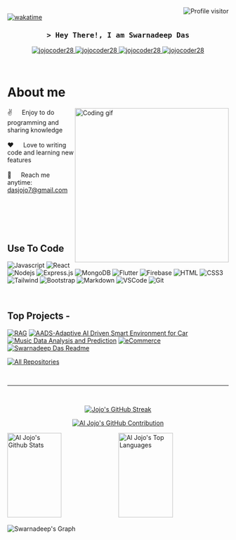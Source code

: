 

<a href="https://komarev.com/ghpvc/?username=jojocoder28">
  <img align="right" src="https://komarev.com/ghpvc/?username=jojocoder28&label=Visitors&color=0e75b6&style=flat" alt="Profile visitor" />
</a>


[![wakatime](https://wakatime.com/badge/user/eebb3dd8-d9b2-40de-9b88-6fd6cac99dbc.svg)](https://wakatime.com/@eebb3dd8-d9b2-40de-9b88-6fd6cac99dbc)

<!-- Intro  -->
<h3 align="center">
        <samp>&gt; Hey There!, I am
                <b>Swarnadeep Das</b>
        </samp>
</h3>




<p align="center">
 <a href="https://jojocoder28.github.io/swarnadeep.io/" target="blank">
  <img src="https://img.shields.io/badge/Website-DC143C?style=for-the-badge&logo=medium&logoColor=white" alt="jojocoder28" />
 </a>
 <a href="https://linkedin.com/in/swarnadeep-das-0836b3221/" target="_blank">
  <img src="https://img.shields.io/badge/LinkedIn-0077B5?style=for-the-badge&logo=linkedin&logoColor=white" alt="jojocoder28"/>
 </a>
 <!-- <a href="https://dev.to/" target="_blank">
  <img src="https://img.shields.io/badge/dev.to-0A0A0A?style=for-the-badge&logo=dev.to&logoColor=white" alt="jojocoder28" />
 </a> -->
 <a href="https://www.instagram.com/swrnd33p/" target="_blank">
  <img src="https://img.shields.io/badge/Instagram-fe4164?style=for-the-badge&logo=instagram&logoColor=white" alt="jojocoder28" />
 </a> 
 <a href="https://www.facebook.com/jojo.das.75/" target="_blank">
  <img src="https://img.shields.io/badge/Facebook-20BEFF?&style=for-the-badge&logo=facebook&logoColor=white" alt="jojocoder28"  />
  </a> 
</p>
<br />

<!-- About Section -->
 # About me
 
<p>
 <img align="right" width="350" src="/assets/programmer.gif" alt="Coding gif" />
  
 ✌️ &emsp; Enjoy to do programming and sharing knowledge <br/><br/>
 ❤️ &emsp; Love to writing code and learning new features<br/><br/>
 📧 &emsp; Reach me anytime: dasjojo7@gmail.com<br/><br/>

</p>

<br/>
<br/>
<br/>

## Use To Code

![Javascript](https://img.shields.io/badge/Javascript-F0DB4F?style=for-the-badge&labelColor=black&logo=javascript&logoColor=F0DB4F)
![React](https://img.shields.io/badge/-React-61DBFB?style=for-the-badge&labelColor=black&logo=react&logoColor=61DBFB)
![Nodejs](https://img.shields.io/badge/Nodejs-3C873A?style=for-the-badge&labelColor=black&logo=node.js&logoColor=3C873A)
![Express.js](https://img.shields.io/badge/Express.js-000000?style=for-the-badge&logo=express&logoColor=white)
![MongoDB](https://img.shields.io/badge/MongoDB-4EA94B?style=for-the-badge&logo=mongodb&logoColor=white)
![Flutter](https://img.shields.io/badge/Flutter-02569B?style=for-the-badge&logo=flutter&logoColor=white)
![Firebase](https://img.shields.io/badge/Firebase-FFCA28?style=for-the-badge&logo=firebase&logoColor=white)
![HTML](https://img.shields.io/badge/HTML5-E34F26?style=for-the-badge&logo=html5&logoColor=white)
![CSS3](https://img.shields.io/badge/CSS3-1572B6?style=for-the-badge&logo=css3&logoColor=white)
![Tailwind](https://img.shields.io/badge/Tailwind_CSS-092749?style=for-the-badge&logo=tailwindcss&logoColor=06B6D4&labelColor=000000)
![Bootstrap](https://img.shields.io/badge/Bootstrap-563D7C?style=for-the-badge&logo=bootstrap&logoColor=white)
![Markdown](https://img.shields.io/badge/Markdown-000000?style=for-the-badge&logo=markdown&logoColor=white)
![VSCode](https://img.shields.io/badge/Visual_Studio-0078d7?style=for-the-badge&logo=visual%20studio&logoColor=white)
![Git](https://img.shields.io/badge/Git-F05032?style=for-the-badge&logo=git&logoColor=white)

<br/>

## Top Projects -
[![RAG](https://github-readme-stats.vercel.app/api/pin/?username=jojocoder28&repo=Mutual_Fund_Chatbot&border_color=7F3FBF&bg_color=0D1117&title_color=C9D1D9&text_color=8B949E&icon_color=7F3FBF)](https://github.com/jojocoder28/Mutual_Fund_Chatbot)
[![AADS-Adaptive AI Driven Smart Environment for Car](https://github-readme-stats.vercel.app/api/pin/?username=jojocoder28&repo=Adaptive-AI-Driven-Smart-Environment-for-Car&border_color=7F3FBF&bg_color=0D1117&title_color=C9D1D9&text_color=8B949E&icon_color=7F3FBF)](https://github.com/jojocoder28/Adaptive-AI-Driven-Smart-Environment-for-Car)
[![Music Data Analysis and Prediction](https://github-readme-stats.vercel.app/api/pin/?username=jojocoder28&repo=music_dataset_analysis&border_color=7F3FBF&bg_color=0D1117&title_color=C9D1D9&text_color=8B949E&icon_color=7F3FBF)](https://github.com/jojocoder28/music_dataset_analysis)
[![eCommerce](https://github-readme-stats.vercel.app/api/pin/?username=jojocoder28&repo=eCommerece_JSP&border_color=7F3FBF&bg_color=0D1117&title_color=C9D1D9&text_color=8B949E&icon_color=7F3FBF)](https://github.com/jojocoder28/eCommerece_JSP)
[![Swarnadeep Das Readme](https://github-readme-stats.vercel.app/api/pin/?username=jojocoder28&repo=jojocoder28&border_color=7F3FBF&bg_color=0D1117&title_color=C9D1D9&text_color=8B949E&icon_color=7F3FBF)](https://github.com/jojocoder28/jojocoder28)

<p align="left">
  <a href="https://github.com/jojocoder28?tab=repositories" target="_blank"><img alt="All Repositories" title="All Repositories" src="https://img.shields.io/badge/-All%20Repos-2962FF?style=for-the-badge&logo=koding&logoColor=white"/></a>
</p>

<br/>
<hr/>
<br/>

<p align="center">
  <a href="https://git.io/streak-stats"><img src="https://git-hub-streak-stats.vercel.app?user=jojocoder28&theme=highcontrast" alt="Jojo's GitHub Streak" /></a>
</p>

<p align="center">
  <a href="https://github.com/jojocoder28">
    <img src="https://github-profile-summary-cards.vercel.app/api/cards/profile-details?username=jojocoder28&theme=radical" alt="Al Jojo's GitHub Contribution"/>
  </a>
</p>

<a> 
    <a href="https://github.com/jojocoder28"><img alt="Al Jojo's Github Stats" src="https://denvercoder1-github-readme-stats.vercel.app/api?username=jojocoder28&show_icons=true&count_private=true&theme=react&border_color=7F3FBF&bg_color=0D1117&title_color=F85D7F&icon_color=F8D866" height="192px" width="49.5%"/></a>
  <a href="https://github.com/jojocoder28"><img alt="Al Jojo's Top Languages" src="https://denvercoder1-github-readme-stats.vercel.app/api/top-langs/?username=jojocoder28&langs_count=8&layout=compact&theme=react&border_color=7F3FBF&bg_color=0D1117&title_color=F85D7F&icon_color=F8D866" height="192px" width="49.5%"/></a>
  <br/>
</a>


![Swarnadeep's Graph](https://github-readme-activity-graph.vercel.app/graph?username=jojocoder28&custom_title=Al%20Jojo's%20GitHub%20Activity%20Graph&bg_color=0D1117&color=7F3FBF&line=7F3FBF&point=7F3FBF&area_color=FFFFFF&title_color=FFFFFF&area=true)

<!---
jojocoder28/jojocoder28 is a ✨ special ✨ repository because its `README.md` (this file) appears on your GitHub profile.
You can click the Preview link to take a look at your changes.
--->
